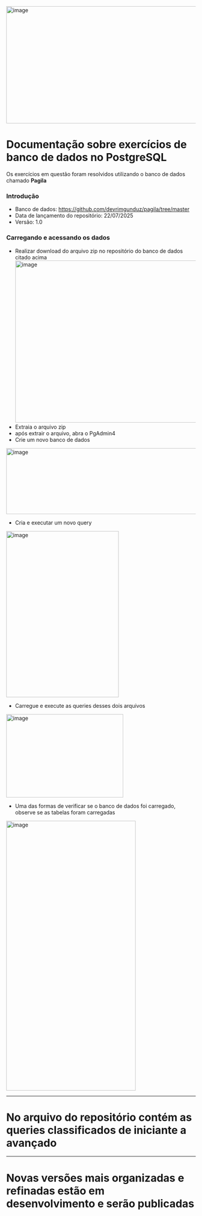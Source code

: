 <img width="673" height="311" alt="image" src="https://github.com/user-attachments/assets/4ade2105-4c87-4029-b3bc-e7b6c9638b01" />

# Documentação sobre exercícios de banco de dados no PostgreSQL 
Os exercícios em questão foram resolvidos utilizando o banco de dados chamado **Pagila** 

### Introdução
- Banco de dados: https://github.com/devrimgunduz/pagila/tree/master
- Data de lançamento do repositório: 22/07/2025
- Versão: 1.0

### Carregando e acessando os dados
- Realizar download do arquivo zip no repositório do banco de dados citado acima
  <img width="1589" height="430" alt="image" src="https://github.com/user-attachments/assets/e2465cf2-e5f8-4a89-b642-92deed50fc53" />
- Extraia o arquivo zip
- após extrair o arquivo, abra o PgAdmin4
- Crie um novo banco de dados
<img width="675" height="175" alt="image" src="https://github.com/user-attachments/assets/1936584a-9c5e-45c1-9c7f-fc9a89bf26ab" />

- Cria e executar um novo query

<img width="299" height="441" alt="image" src="https://github.com/user-attachments/assets/3a171448-f66c-4798-bb3e-eb65bab72d09" />

- Carregue e execute as queries desses dois arquivos

<img width="311" height="221" alt="image" src="https://github.com/user-attachments/assets/7b6d1099-7562-4af8-ac64-b40eae3ae238" />

- Uma das formas de verificar se o banco de dados foi carregado, observe se as tabelas foram carregadas

<img width="344" height="716" alt="image" src="https://github.com/user-attachments/assets/99c7ac18-ba71-4cd4-91ca-dad21e8f4e54" />

--------------------------------------------------------------------------------------------------------
# No arquivo do repositório contém as queries classificados de iniciante a avançado


--------------------------------------------------------------------------------------------------------
# Novas versões mais organizadas e refinadas estão em desenvolvimento e serão publicadas
